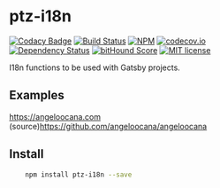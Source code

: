 # ptz-i18n

[![Codacy Badge](https://api.codacy.com/project/badge/Grade/0b3a917c0cb9433cb12eec33b989c723)](https://www.codacy.com/app/angeloocana/ptz-i18n?utm_source=github.com&utm_medium=referral&utm_content=angeloocana/ptz-i18n&utm_campaign=badger)
[![Build Status](https://travis-ci.org/angeloocana/ptz-i18n.svg)](https://travis-ci.org/angeloocana/ptz-i18n)
[![NPM](https://img.shields.io/npm/v/ptz-i18n.svg)](https://www.npmjs.com/package/ptz-i18n)
[![codecov.io](http://codecov.io/github/angeloocana/ptz-i18n/coverage.svg)](http://codecov.io/github/angeloocana/ptz-i18n)
[![Dependency Status](https://gemnasium.com/angeloocana/ptz-i18n.svg)](https://gemnasium.com/angeloocana/ptz-i18n)
[![bitHound Score](https://www.bithound.io/github/gotwarlost/istanbul/badges/score.svg)](https://www.bithound.io/github/angeloocana/ptz-i18n)
[![MIT license](http://img.shields.io/badge/license-MIT-brightgreen.svg)](http://opensource.org/licenses/MIT)

I18n functions to be used with Gatsby projects.


## Examples

https://angeloocana.com (source)https://github.com/angeloocana/angeloocana


## Install
```bash
    npm install ptz-i18n --save
```
